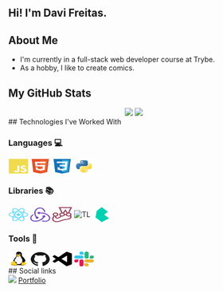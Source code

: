 ## Hi! I'm Davi Freitas. 

## About Me
* I'm currently in a full-stack web developer course at Trybe.
* As a hobby, I like to create comics.
<!---
## My Portfolio
* You can access [my portfolio with this link](https://datavinny.github.io/).
-->
## My GitHub Stats
<div align="center">
  <img height="190em" src="https://github-readme-stats.vercel.app/api?username=datavinny&show_icons=true&theme=dark&include_all_commits=true&count_private=true"/>
  <img height="190em" src="https://github-readme-stats.vercel.app/api/top-langs/?username=datavinny&layout=compact&langs_count=7&theme=dark"/>
</div>
## Technologies I've Worked With
  <div style="display: inline_block"></div> 
  <h3>Languages 💻</h3>
  <div>
    <img align="center" alt="JS" height="30" width="40" src="https://raw.githubusercontent.com/devicons/devicon/master/icons/javascript/javascript-plain.svg">
    <img align="center" alt="HTML" height="30" width="40" src="https://raw.githubusercontent.com/devicons/devicon/master/icons/html5/html5-original.svg">
    <img align="center" alt="CSS" height="30" width="40" src="https://raw.githubusercontent.com/devicons/devicon/master/icons/css3/css3-original.svg">
    <img align="center" alt="Python" height="30" width="40" src="https://raw.githubusercontent.com/devicons/devicon/master/icons/python/python-original.svg">
  </div> 
  <h3>Libraries 📚</h3>
  <div>
    <img align="center" alt="React" height="30" width="40" src="https://raw.githubusercontent.com/devicons/devicon/master/icons/react/react-original.svg"> 
    <img align="center" alt="Redux" height="30" width="40" src="https://raw.githubusercontent.com/devicons/devicon/master/icons/redux/redux-original.svg"> 
    <img align="center" alt="Jest" height="30" width="40" src="https://raw.githubusercontent.com/devicons/devicon/master/icons/jest/jest-plain.svg">
    <img align="center" alt="TL" height="30" width="40" src="https://camo.githubusercontent.com/87ff770415dc2db9c126e610bdd50975213ef22d7b742b600307ad9645d82196/68747470733a2f2f63646e2e737667706f726e2e636f6d2f6c6f676f732f74657374696e672d6c6962726172792e737667">
    <img align="center" alt="Bulma" height="30" width="40" src="https://raw.githubusercontent.com/devicons/devicon/master/icons/bulma/bulma-plain.svg"> 
  </div> 
  <h3>Tools 🔧</h3>
  <div>
    <img align="center" alt="Linux" height="30" width="40" src="https://raw.githubusercontent.com/devicons/devicon/master/icons/linux/linux-original.svg"> 
    <img align="center" alt="Github" height="30" width="40" src="https://raw.githubusercontent.com/devicons/devicon/master/icons/github/github-original.svg"> 
    <img align="center" alt="VScode" height="30" width="40" src="https://raw.githubusercontent.com/devicons/devicon/master/icons/vscode/vscode-plain.svg"> 
    <img align="center" alt="Slack" height="30" width="40" src="https://raw.githubusercontent.com/devicons/devicon/master/icons/slack/slack-original.svg"> 
  </div> 
## Social links
<div style="display: inline_block"> 
  <a href="https://www.linkedin.com/in/datavinny" target="_blank"><img src="https://img.shields.io/badge/-LinkedIn-%230077B5?style=for-the-badge&logo=linkedin&logoColor=white"></a> 
  <a href="https://datavinny.github.io/" target="_blank">Portfolio</a> 
</div>

